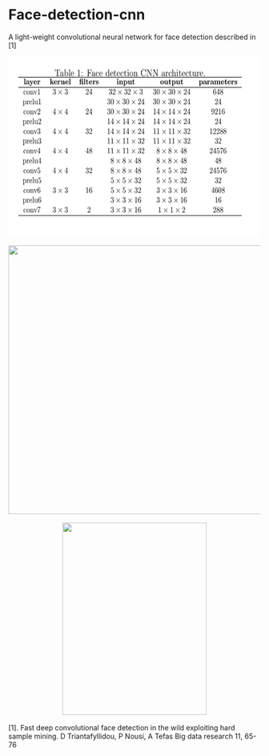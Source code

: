 # Face-detection-cnn

A light-weight convolutional neural network for face detection described in [1]


<p align="center">
<img width = "598" height = "360" src="https://github.com/danaitri/Face-detection-cnn/blob/master/Getting%20started.tex-page-001.jpg">
  
  
</p>
<p align="center">
<img width="717" height="537" src="https://github.com/danaitri/papers/blob/master/BigDataResearch/detection_examples/12_Group_Group_12_Group_Group_12_201.jpg.jpgdetected00.jpg">
</p>

<p align="center">
<img width="288" height="384" src="https://github.com/danaitri/papers/blob/master/BigDataResearch/FDDB000000.jpg">
</p>

[1]. Fast deep convolutional face detection in the wild exploiting hard sample mining. D Triantafyllidou, P Nousi, A Tefas Big data research 11, 65-76


